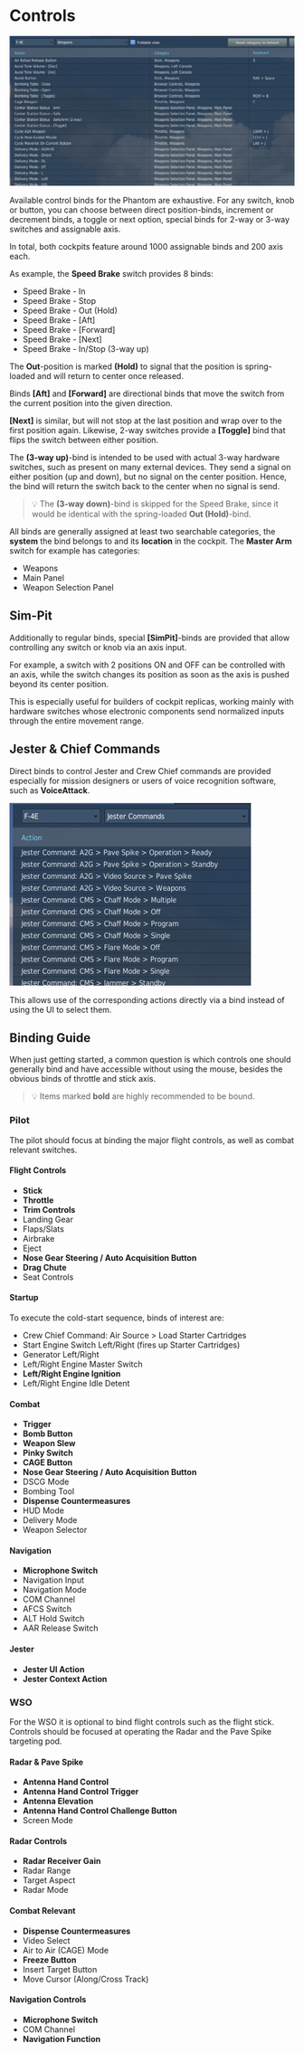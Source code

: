 # Controls

![Controls Overview](../img/controls_overview.jpg)

Available control binds for the Phantom are exhaustive. For any switch, knob or
button, you can choose between direct position-binds, increment or decrement
binds, a toggle or next option, special binds for 2-way or 3-way switches and
assignable axis.

In total, both cockpits feature around 1000 assignable binds and 200 axis each.

As example, the **Speed Brake** switch provides 8 binds:

- Speed Brake - In
- Speed Brake - Stop
- Speed Brake - Out (Hold)
- Speed Brake - [Aft]
- Speed Brake - [Forward]
- Speed Brake - [Next]
- Speed Brake - In/Stop (3-way up)

The **Out**-position is marked **(Hold)** to signal that the position is
spring-loaded and will return to center once released.

Binds **[Aft]** and **[Forward]** are directional binds that move the switch
from the current position into the given direction.

**[Next]** is similar, but will not stop at the last position and wrap over to
the first position again. Likewise, 2-way switches provide a **[Toggle]** bind
that flips the switch between either position.

The **(3-way up)**-bind is intended to be used with actual 3-way hardware
switches, such as present on many external devices. They send a signal on either
position (up and down), but no signal on the center position. Hence, the bind
will return the switch back to the center when no signal is send.

> 💡 The **(3-way down)**-bind is skipped for the Speed Brake, since it would be
> identical with the spring-loaded **Out (Hold)**-bind.

All binds are generally assigned at least two searchable categories, the
**system** the bind belongs to and its **location** in the cockpit. The **Master
Arm** switch for example has categories:

- Weapons
- Main Panel
- Weapon Selection Panel

## Sim-Pit

Additionally to regular binds, special **[SimPit]**-binds are provided that
allow controlling any switch or knob via an axis input.

For example, a switch with 2 positions ON and OFF can be controlled with an
axis, while the switch changes its position as soon as the axis is pushed beyond
its center position.

This is especially useful for builders of cockpit replicas, working mainly with
hardware switches whose electronic components send normalized inputs through the
entire movement range.

## Jester & Chief Commands

Direct binds to control Jester and Crew Chief commands are provided especially
for mission designers or users of voice recognition software, such as
**VoiceAttack**.

![Jester Commands](../img/jester_commands_binds.jpg)

This allows use of the corresponding actions directly via a bind instead of
using the UI to select them.

## Binding Guide

When just getting started, a common question is which controls one should
generally bind and have accessible without using the mouse, besides the obvious
binds of throttle and stick axis.

> 💡 Items marked **bold** are highly recommended to be bound.

### Pilot

The pilot should focus at binding the major flight controls, as well as combat
relevant switches.

#### Flight Controls

- **Stick**
- **Throttle**
- **Trim Controls**
- Landing Gear
- Flaps/Slats
- Airbrake
- Eject
- **Nose Gear Steering / Auto Acquisition Button**
- **Drag Chute**
- Seat Controls

#### Startup

To execute the cold-start sequence, binds of interest are:

- Crew Chief Command: Air Source > Load Starter Cartridges
- Start Engine Switch Left/Right (fires up Starter Cartridges)
- Generator Left/Right
- Left/Right Engine Master Switch
- **Left/Right Engine Ignition**
- Left/Right Engine Idle Detent

#### Combat

- **Trigger**
- **Bomb Button**
- **Weapon Slew**
- **Pinky Switch**
- **CAGE Button**
- **Nose Gear Steering / Auto Acquisition Button**
- DSCG Mode
- Bombing Tool
- **Dispense Countermeasures**
- HUD Mode
- Delivery Mode
- Weapon Selector

#### Navigation

- **Microphone Switch**
- Navigation Input
- Navigation Mode
- COM Channel
- AFCS Switch
- ALT Hold Switch
- AAR Release Switch

#### Jester

- **Jester UI Action**
- **Jester Context Action**

### WSO

For the WSO it is optional to bind flight controls such as the flight stick.
Controls should be focused at operating the Radar and the Pave Spike targeting
pod.

#### Radar & Pave Spike

- **Antenna Hand Control**
- **Antenna Hand Control Trigger**
- **Antenna Elevation**
- **Antenna Hand Control Challenge Button**
- Screen Mode

#### Radar Controls

- **Radar Receiver Gain**
- Radar Range
- Target Aspect
- Radar Mode

#### Combat Relevant

- **Dispense Countermeasures**
- Video Select
- Air to Air (CAGE) Mode
- **Freeze Button**
- Insert Target Button
- Move Cursor (Along/Cross Track)

#### Navigation Controls

- **Microphone Switch**
- COM Channel
- **Navigation Function**
